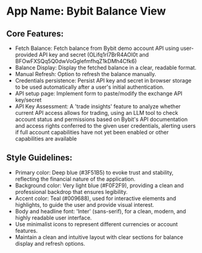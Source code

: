 # **App Name**: Bybit Balance View

## Core Features:

- Fetch Balance: Fetch balance from Bybit demo account API using user-provided API key and secret (OLifq1rI7BrR4AOI0t and BFOwFXSQq5Q0dwVoGglefmfhqZ1kDMh4Cfk6)
- Balance Display: Display the fetched balance in a clear, readable format.
- Manual Refresh: Option to refresh the balance manually.
- Credentials persistence: Persist API key and secret in browser storage to be used automatically after a user's initial authentication.
- API setup page: Implement form to paste/modify the exchange API key/secret
- API Key Assessment: A 'trade insights' feature to analyze whether current API access allows for trading, using an LLM tool to check account status and permissions based on Bybit's API documentation and access rights conferred to the given user credentials, alerting users if full account capabilities have not yet been enabled or other capabilities are available

## Style Guidelines:

- Primary color: Deep blue (#3F51B5) to evoke trust and stability, reflecting the financial nature of the application.
- Background color: Very light blue (#F0F2F9), providing a clean and professional backdrop that ensures legibility.
- Accent color: Teal (#009688), used for interactive elements and highlights, to guide the user and provide visual interest.
- Body and headline font: 'Inter' (sans-serif), for a clean, modern, and highly readable user interface.
- Use minimalist icons to represent different currencies or account features.
- Maintain a clean and intuitive layout with clear sections for balance display and refresh options.